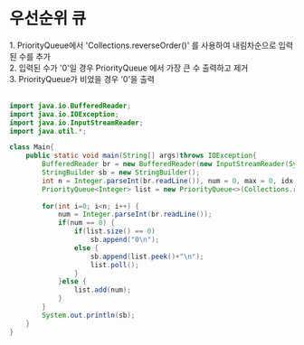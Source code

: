 <h1>우선순위 큐</h1>
1. PriorityQueue에서 'Collections.reverseOrder()' 를 사용하여 내림차순으로 입력된 수를 추가<br>
2. 입력된 수가 '0'일 경우 PriorityQueue 에서 가장 큰 수 출력하고 제거<br>
3. PriorityQueue가 비었을 경우 '0'을 출력<br><br>
  
  
```java
import java.io.BufferedReader;
import java.io.IOException;
import java.io.InputStreamReader;
import java.util.*;

class Main{
	public static void main(String[] args)throws IOException{
		BufferedReader br = new BufferedReader(new InputStreamReader(System.in));
		StringBuilder sb = new StringBuilder();
		int n = Integer.parseInt(br.readLine()), num = 0, max = 0, idx = 0;
		PriorityQueue<Integer> list = new PriorityQueue<>(Collections.reverseOrder());
		
		for(int i=0; i<n; i++) {
			num = Integer.parseInt(br.readLine());
			if(num == 0) {
				if(list.size() == 0)
					sb.append("0\n");
				else {
					sb.append(list.peek()+"\n");
					list.poll();
				}				
			}else {
				list.add(num);
			}
		}
		System.out.println(sb);
	}
}
```
